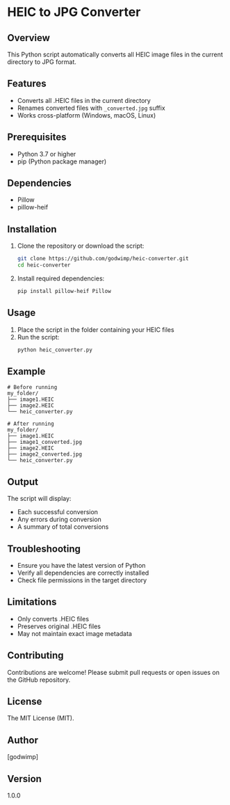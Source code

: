 # HEIC to JPG Converter

## Overview
This Python script automatically converts all HEIC image files in the current directory to JPG format.

## Features
- Converts all .HEIC files in the current directory
- Renames converted files with `_converted.jpg` suffix
- Works cross-platform (Windows, macOS, Linux)

## Prerequisites
- Python 3.7 or higher
- pip (Python package manager)

## Dependencies
- Pillow
- pillow-heif

## Installation

1. Clone the repository or download the script:
   ```bash
   git clone https://github.com/godwimp/heic-converter.git
   cd heic-converter
   ```

2. Install required dependencies:
   ```bash
   pip install pillow-heif Pillow
   ```

## Usage

1. Place the script in the folder containing your HEIC files
2. Run the script:
   ```bash
   python heic_converter.py
   ```

## Example
```
# Before running
my_folder/
├── image1.HEIC
├── image2.HEIC
└── heic_converter.py

# After running
my_folder/
├── image1.HEIC
├── image1_converted.jpg
├── image2.HEIC
├── image2_converted.jpg
└── heic_converter.py
```

## Output
The script will display:
- Each successful conversion
- Any errors during conversion
- A summary of total conversions

## Troubleshooting
- Ensure you have the latest version of Python
- Verify all dependencies are correctly installed
- Check file permissions in the target directory

## Limitations
- Only converts .HEIC files
- Preserves original .HEIC files
- May not maintain exact image metadata

## Contributing
Contributions are welcome! Please submit pull requests or open issues on the GitHub repository.

## License
The MIT License (MIT).

## Author
[godwimp]

## Version
1.0.0
```
